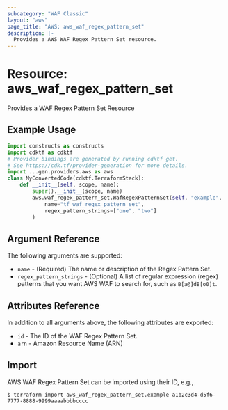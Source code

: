 ```yaml
---
subcategory: "WAF Classic"
layout: "aws"
page_title: "AWS: aws_waf_regex_pattern_set"
description: |-
  Provides a AWS WAF Regex Pattern Set resource.
---
```


# Resource: aws_waf_regex_pattern_set

Provides a WAF Regex Pattern Set Resource

## Example Usage

```python
import constructs as constructs
import cdktf as cdktf
# Provider bindings are generated by running cdktf get.
# See https://cdk.tf/provider-generation for more details.
import ...gen.providers.aws as aws
class MyConvertedCode(cdktf.TerraformStack):
    def __init__(self, scope, name):
        super().__init__(scope, name)
        aws.waf_regex_pattern_set.WafRegexPatternSet(self, "example",
            name="tf_waf_regex_pattern_set",
            regex_pattern_strings=["one", "two"]
        )
```

## Argument Reference

The following arguments are supported:

* `name` - (Required) The name or description of the Regex Pattern Set.
* `regex_pattern_strings` - (Optional) A list of regular expression (regex) patterns that you want AWS WAF to search for, such as `B[a@]dB[o0]t`.

## Attributes Reference

In addition to all arguments above, the following attributes are exported:

* `id` - The ID of the WAF Regex Pattern Set.
* `arn` - Amazon Resource Name (ARN)

## Import

AWS WAF Regex Pattern Set can be imported using their ID, e.g.,

```
$ terraform import aws_waf_regex_pattern_set.example a1b2c3d4-d5f6-7777-8888-9999aaaabbbbcccc
```

<!-- cache-key: cdktf-0.17.0-pre.15 input-5a2c5dc1570d71a85900094317b2c449e06ea2871c98c92838d9c9a815191ceb -->